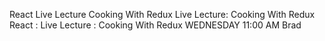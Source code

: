 React	Live Lecture	Cooking With Redux	Live Lecture: Cooking With Redux	React : Live Lecture : Cooking With Redux	WEDNESDAY	11:00 AM	Brad																		